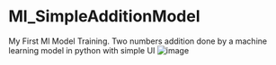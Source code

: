 # Ml_SimpleAdditionModel
My First Ml Model Training. Two numbers addition done by a machine learning model in python with simple UI
![image](https://user-images.githubusercontent.com/85034072/188650462-bfa90f9f-24b7-46de-ac0b-096e916769f0.png)
